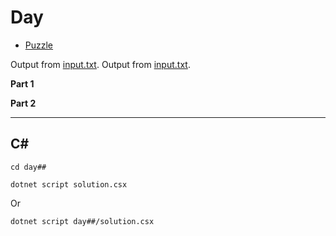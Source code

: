 # Day #

- [Puzzle](PUZZLE.md)

Output from [input.txt](input.txt).
Output from [input.txt](day##/input.txt).

**Part 1**

> 

**Part 2**

> 

---

## C#

`cd day##`

`dotnet script solution.csx`

Or

`dotnet script day##/solution.csx`
